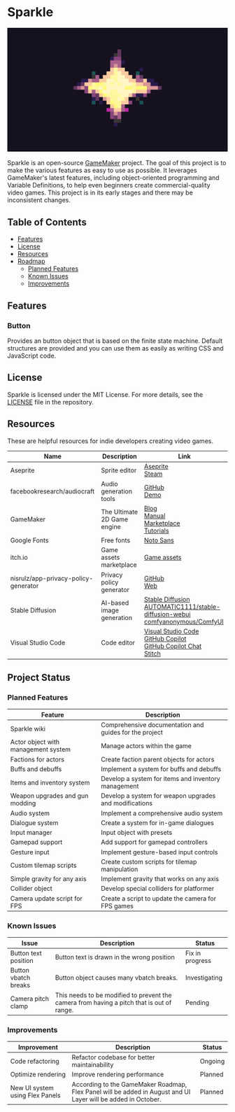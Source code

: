 # Sparkle

![Sparkle](assets/splash.png)

Sparkle is an open-source [GameMaker](https://gamemaker.io/en) project. The goal of this project is to make the various features as easy to use as possible. It leverages GameMaker's latest features, including object-oriented programming and Variable Definitions, to help even beginners create commercial-quality video games. This project is in its early stages and there may be inconsistent changes.

## Table of Contents

- [Features](#features)
- [License](#license)
- [Resources](#resources)
- [Roadmap](#roadmap)
    - [Planned Features](#planned-features)
    - [Known Issues](#known-issues)
    - [Improvements](#improvements)

## Features

### Button

Provides an button object that is based on the finite state machine. Default structures are provided and you can use them as easily as writing CSS and JavaScript code.

## License

Sparkle is licensed under the MIT License. For more details, see the [LICENSE](LICENSE) file in the repository.

## Resources

These are helpful resources for indie developers creating video games.

| Name | Description | Link |
| ---- | ----------- | ---- |
| Aseprite | Sprite editor | [Aseprite](https://www.aseprite.org/) <br> [Steam](https://store.steampowered.com/app/431730/Aseprite/) |
| facebookresearch/audiocraft | Audio generation tools | [GitHub](https://github.com/facebookresearch/audiocraft) <br> [Demo](https://huggingface.co/spaces/facebook/MusicGen) |
| GameMaker | The Ultimate 2D Game engine | [Blog](https://gamemaker.io/en/blog) <br> [Manual](https://manual.gamemaker.io/) <br> [Marketplace](https://marketplace.gamemaker.io/) <br> [Tutorials](https://gamemaker.io/en/tutorials) |
| Google Fonts | Free fonts | [Noto Sans](https://fonts.google.com/noto/specimen/Noto+Sans) |
| itch.io | Game assets marketplace | [Game assets](https://itch.io/game-assets) |
| nisrulz/app-privacy-policy-generator | Privacy policy generator | [GitHub](https://github.com/nisrulz/app-privacy-policy-generator) <br> [Web](https://app-privacy-policy-generator.nisrulz.com/) |
| Stable Diffusion | AI-based image generation | [Stable Diffusion](https://stability.ai/stable-image) <br> [AUTOMATIC1111/stable-diffusion-webui](https://github.com/AUTOMATIC1111/stable-diffusion-webui) <br> [comfyanonymous/ComfyUI](https://github.com/comfyanonymous/ComfyUI) |
| Visual Studio Code | Code editor | [Visual Studio Code](https://code.visualstudio.com/) <br> [GitHub Copilot](https://marketplace.visualstudio.com/items?itemName=GitHub.copilot) <br> [GitHub Copilot Chat](https://marketplace.visualstudio.com/items?itemName=GitHub.copilot-chat) <br> [Stitch](https://marketplace.visualstudio.com/items?itemName=bscotch.bscotch-stitch-vscode) |

## Project Status

### Planned Features

| Feature | Description |
| ------- | ----------- |
| Sparkle wiki | Comprehensive documentation and guides for the project |
| Actor object with management system | Manage actors within the game |
| Factions for actors | Create faction parent objects for actors |
| Buffs and debuffs | Implement a system for buffs and debuffs |
| Items and inventory system | Develop a system for items and inventory management |
| Weapon upgrades and gun modding | Develop a system for weapon upgrades and modifications |
| Audio system | Implement a comprehensive audio system |
| Dialogue system | Create a system for in-game dialogues |
| Input manager | Input object with presets |
| Gamepad support | Add support for gamepad controllers |
| Gesture input | Implement gesture-based input controls |
| Custom tilemap scripts | Create custom scripts for tilemap manipulation |
| Simple gravity for any axis | Implement gravity that works on any axis |
| Collider object | Develop special colliders for platformer |
| Camera update script for FPS | Create a script to update the camera for FPS games |

### Known Issues

| Issue | Description | Status |
| ----- | ----------- | ------ |
| Button text position | Button text is drawn in the wrong position | Fix in progress |
| Button vbatch breaks | Button object causes many vbatch breaks. | Investigating |
| Camera pitch clamp | This needs to be modified to prevent the camera from having a pitch that is out of range. | Pending |

### Improvements

| Improvement | Description | Status |
| ----------- | ----------- | ------ |
| Code refactoring | Refactor codebase for better maintainability | Ongoing |
| Optimize rendering | Improve rendering performance | Planned |
| New UI system using Flex Panels | According to the GameMaker Roadmap, Flex Panel will be added in August and UI Layer will be added in October. | Planned |
